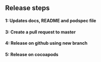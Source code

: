 ## Release steps

#### 1: Updates docs, README and podspec file
#### 3: Create a pull request to master
#### 4: Release on github using new branch
#### 5: Release on cocoapods
